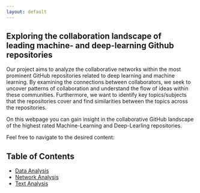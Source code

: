 ```yaml
---
layout: default
---
```


## Exploring the collaboration landscape of leading machine- and deep-learning Github repositories

Our project aims to analyze the collaborative networks within the most prominent GitHub repositories related to deep learning and machine learning. By examining the connections between collaborators, we seek to uncover patterns of collaboration and understand the flow of ideas within these communities. Furthermore, we want to identify key topics/subjects that the repositories cover and find similarities between the topics across the repositories.

On this webpage you can gain insight in the collaborative GitHub landscape of the highest rated Machine-Learning and Deep-Learling repositories.

Feel free to navigate to the desired content:

<h2>Table of Contents</h2>
<ul>
  <li><a href="data.md">Data Analysis</a></li>
  <li><a href="network.md">Network Analysis</a></li>
  <li><a href="text.md">Text Analysis</a></li>
</ul>

